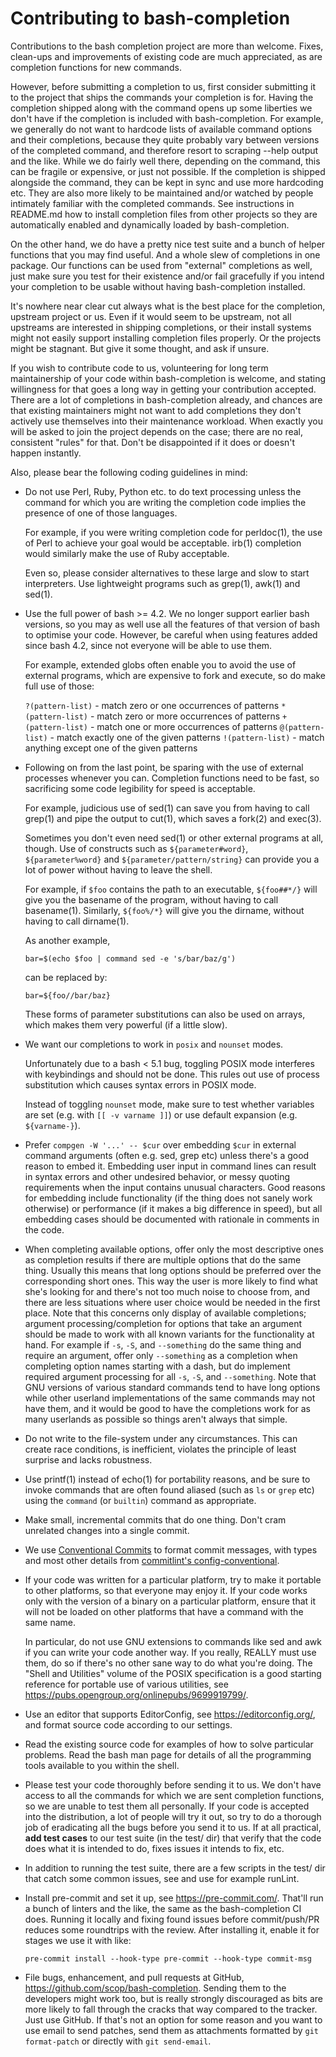 # Contributing to bash-completion

Contributions to the bash completion project are more than
welcome. Fixes, clean-ups and improvements of existing code are much
appreciated, as are completion functions for new commands.

However, before submitting a completion to us, first consider submitting it to
the project that ships the commands your completion is for. Having the
completion shipped along with the command opens up some liberties we don't have
if the completion is included with bash-completion. For example, we generally
do not want to hardcode lists of available command options and their
completions, because they quite probably vary between versions of the completed
command, and therefore resort to scraping --help output and the like. While we
do fairly well there, depending on the command, this can be fragile or
expensive, or just not possible. If the completion is shipped alongside the
command, they can be kept in sync and use more hardcoding etc. They are also
more likely to be maintained and/or watched by people intimately familiar with
the completed commands. See instructions in README.md how to install completion
files from other projects so they are automatically enabled and dynamically
loaded by bash-completion.

On the other hand, we do have a pretty nice test suite and a bunch of helper
functions that you may find useful. And a whole slew of completions in one
package. Our functions can be used from "external" completions as well, just
make sure you test for their existence and/or fail gracefully if you intend
your completion to be usable without having bash-completion installed.

It's nowhere near clear cut always what is the best place for the completion,
upstream project or us. Even if it would seem to be upstream, not all upstreams
are interested in shipping completions, or their install systems might not
easily support installing completion files properly. Or the projects might be
stagnant. But give it some thought, and ask if unsure.

If you wish to contribute code to us, volunteering for long term maintainership
of your code within bash-completion is welcome, and stating willingness for
that goes a long way in getting your contribution accepted. There are a lot of
completions in bash-completion already, and chances are that existing
maintainers might not want to add completions they don't actively use
themselves into their maintenance workload. When exactly you will be asked to
join the project depends on the case; there are no real, consistent "rules" for
that. Don't be disappointed if it does or doesn't happen instantly.

Also, please bear the following coding guidelines in mind:

- Do not use Perl, Ruby, Python etc. to do text processing unless the
  command for which you are writing the completion code implies the
  presence of one of those languages.

  For example, if you were writing completion code for perldoc(1), the
  use of Perl to achieve your goal would be acceptable. irb(1)
  completion would similarly make the use of Ruby acceptable.

  Even so, please consider alternatives to these large and slow to
  start interpreters. Use lightweight programs such as grep(1), awk(1)
  and sed(1).

- Use the full power of bash >= 4.2. We no longer support earlier bash
  versions, so you may as well use all the features of that version of
  bash to optimise your code. However, be careful when using features
  added since bash 4.2, since not everyone will be able to use them.

  For example, extended globs often enable you to avoid the use of
  external programs, which are expensive to fork and execute, so do
  make full use of those:

  `?(pattern-list)` - match zero or one occurrences of patterns
  `*(pattern-list)` - match zero or more occurrences of patterns
  `+(pattern-list)` - match one or more occurrences of patterns
  `@(pattern-list)` - match exactly one of the given patterns
  `!(pattern-list)` - match anything except one of the given patterns

- Following on from the last point, be sparing with the use of
  external processes whenever you can. Completion functions need to be
  fast, so sacrificing some code legibility for speed is acceptable.

  For example, judicious use of sed(1) can save you from having to
  call grep(1) and pipe the output to cut(1), which saves a fork(2)
  and exec(3).

  Sometimes you don't even need sed(1) or other external programs at
  all, though. Use of constructs such as `${parameter#word}`,
  `${parameter%word}` and `${parameter/pattern/string}` can provide
  you a lot of power without having to leave the shell.

  For example, if `$foo` contains the path to an executable,
  `${foo##*/}` will give you the basename of the program, without
  having to call basename(1). Similarly, `${foo%/*}` will give you the
  dirname, without having to call dirname(1).

  As another example,

  ```shell
  bar=$(echo $foo | command sed -e 's/bar/baz/g')
  ```

  can be replaced by:

  ```shell
  bar=${foo//bar/baz}
  ```

  These forms of parameter substitutions can also be used on arrays,
  which makes them very powerful (if a little slow).

- We want our completions to work in `posix` and `nounset` modes.

  Unfortunately due to a bash < 5.1 bug, toggling POSIX mode interferes
  with keybindings and should not be done. This rules out use of
  process substitution which causes syntax errors in POSIX mode.

  Instead of toggling `nounset` mode, make sure to test whether
  variables are set (e.g. with `[[ -v varname ]]`) or use default
  expansion (e.g. `${varname-}`).

- Prefer `compgen -W '...' -- $cur` over embedding `$cur` in external
  command arguments (often e.g. sed, grep etc) unless there's a good
  reason to embed it. Embedding user input in command lines can result
  in syntax errors and other undesired behavior, or messy quoting
  requirements when the input contains unusual characters. Good
  reasons for embedding include functionality (if the thing does not
  sanely work otherwise) or performance (if it makes a big difference
  in speed), but all embedding cases should be documented with
  rationale in comments in the code.

- When completing available options, offer only the most descriptive
  ones as completion results if there are multiple options that do the
  same thing. Usually this means that long options should be preferred
  over the corresponding short ones. This way the user is more likely
  to find what she's looking for and there's not too much noise to
  choose from, and there are less situations where user choice would
  be needed in the first place. Note that this concerns only display
  of available completions; argument processing/completion for options
  that take an argument should be made to work with all known variants
  for the functionality at hand. For example if `-s`, `-S`, and
  `--something` do the same thing and require an argument, offer only
  `--something` as a completion when completing option names starting
  with a dash, but do implement required argument processing for all
  `-s`, `-S`, and `--something`. Note that GNU versions of various
  standard commands tend to have long options while other userland
  implementations of the same commands may not have them, and it would
  be good to have the completions work for as many userlands as
  possible so things aren't always that simple.

- Do not write to the file-system under any circumstances. This can
  create race conditions, is inefficient, violates the principle of
  least surprise and lacks robustness.

- Use printf(1) instead of echo(1) for portability reasons, and be
  sure to invoke commands that are often found aliased (such as `ls`
  or `grep` etc) using the `command` (or `builtin`) command as
  appropriate.

- Make small, incremental commits that do one thing. Don't cram
  unrelated changes into a single commit.

- We use [Conventional Commits](https://www.conventionalcommits.org/)
  to format commit messages, with types and most other details from
  [commitlint's config-conventional](https://github.com/conventional-changelog/commitlint/tree/master/%40commitlint/config-conventional).

- If your code was written for a particular platform, try to make it
  portable to other platforms, so that everyone may enjoy it. If your
  code works only with the version of a binary on a particular
  platform, ensure that it will not be loaded on other platforms that
  have a command with the same name.

  In particular, do not use GNU extensions to commands like sed and
  awk if you can write your code another way. If you really, REALLY must
  use them, do so if there's no other sane way to do what you're doing.
  The "Shell and Utilities" volume of the POSIX specification is a good
  starting reference for portable use of various utilities, see
  <https://pubs.opengroup.org/onlinepubs/9699919799/>.

- Use an editor that supports EditorConfig, see <https://editorconfig.org/>,
  and format source code according to our settings.

- Read the existing source code for examples of how to solve
  particular problems. Read the bash man page for details of all the
  programming tools available to you within the shell.

- Please test your code thoroughly before sending it to us. We don't
  have access to all the commands for which we are sent completion
  functions, so we are unable to test them all personally. If your
  code is accepted into the distribution, a lot of people will try it
  out, so try to do a thorough job of eradicating all the bugs before
  you send it to us. If at all practical, **add test cases** to our
  test suite (in the test/ dir) that verify that the code does what it
  is intended to do, fixes issues it intends to fix, etc.

- In addition to running the test suite, there are a few scripts in the test/
  dir that catch some common issues, see and use for example runLint.

- Install pre-commit and set it up, see <https://pre-commit.com/>.
  That'll run a bunch of linters and the like, the same as the
  bash-completion CI does. Running it locally and fixing found issues before
  commit/push/PR reduces some roundtrips with the review.
  After installing it, enable it for stages we use it with like:

  ```shell
  pre-commit install --hook-type pre-commit --hook-type commit-msg
  ```

- File bugs, enhancement, and pull requests at GitHub,
  <https://github.com/scop/bash-completion>.
  Sending them to the developers might work too, but is really strongly
  discouraged as bits are more likely to fall through the cracks that
  way compared to the tracker. Just use GitHub. If that's not an
  option for some reason and you want to use email to send patches,
  send them as attachments formatted by `git format-patch` or directly
  with `git send-email`.
